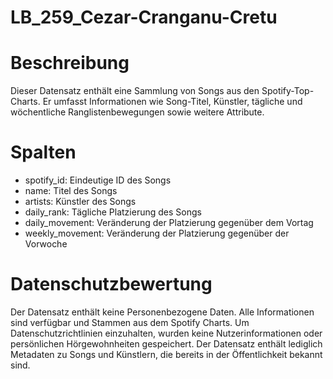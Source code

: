 # LB_259_Cezar-Cranganu-Cretu

# Beschreibung 

Dieser Datensatz enthält eine Sammlung von Songs aus den Spotify-Top-Charts. Er umfasst Informationen wie Song-Titel, Künstler, tägliche und wöchentliche Ranglistenbewegungen sowie weitere Attribute.

# Spalten

- spotify_id: Eindeutige ID des Songs
- name: Titel des Songs
- artists: Künstler des Songs
- daily_rank: Tägliche Platzierung des Songs
- daily_movement: Veränderung der Platzierung gegenüber dem Vortag
- weekly_movement: Veränderung der Platzierung gegenüber der Vorwoche

# Datenschutzbewertung 

Der Datensatz enthält keine Personenbezogene Daten. Alle Informationen sind verfügbar und Stammen aus dem Spotify Charts. Um Datenschutzrichtlinien einzuhalten, wurden keine Nutzerinformationen oder persönlichen Hörgewohnheiten gespeichert. Der Datensatz enthält lediglich Metadaten zu Songs und Künstlern, die bereits in der Öffentlichkeit bekannt sind.
